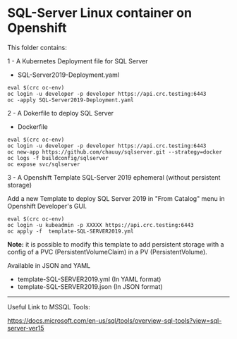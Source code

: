 # SQL-Server Linux container on Openshift

This folder contains:

1 - A Kubernetes Deployment file for SQL Server 
- SQL-Server2019-Deployment.yaml
```shell
eval $(crc oc-env)
oc login -u developer -p developer https://api.crc.testing:6443
oc -apply SQL-Server2019-Deployment.yaml
```

2 - A Dokerfile to deploy SQL Server
- Dockerfile
```shell
eval $(crc oc-env)
oc login -u developer -p developer https://api.crc.testing:6443
oc new-app https://github.com/chauuy/sqlserver.git --strategy=docker
oc logs -f buildconfig/sqlserver
oc expose svc/sqlserver
```

3 - A Openshift Template SQL-Server 2019 ephemeral (without persistent storage)

Add a new Template to deploy SQL Server 2019 in "From Catalog" menu in Openshift Developer's GUI.

```shell
eval $(crc oc-env)
oc login -u kubeadmin -p XXXXX https://api.crc.testing:6443
oc apply -f  template-SQL-SERVER2019.yml
```

**Note:** it is possible to modify this template to add persistent storage with a config of a PVC (PersistentVolumeClaim) in a PV (PersistentVolume).

Available in JSON and YAML
- template-SQL-SERVER2019.yml (In YAML format)
- template-SQL-SERVER2019.json (In JSON format)

----

Useful Link to MSSQL Tools:

https://docs.microsoft.com/en-us/sql/tools/overview-sql-tools?view=sql-server-ver15
